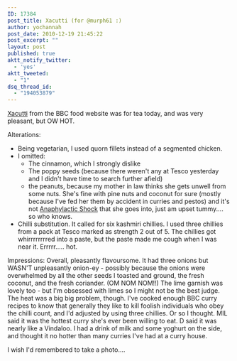 ```yaml
---
ID: 17384
post_title: Xacutti (for @murph61 :)
author: yochannah
post_date: 2010-12-19 21:45:22
post_excerpt: ""
layout: post
published: true
aktt_notify_twitter:
  - 'yes'
aktt_tweeted:
  - "1"
dsq_thread_id:
  - "194053879"
---
```

<a href="http://www.bbc.co.uk/food/recipes/magoasxacutti_89994">Xacutti</a> from the BBC food website was for tea today, and was very pleasant, but OW HOT. 

Alterations: 
<ul>
	<li>Being vegetarian, I used quorn fillets instead of a segmented chicken.</li>
 <li>I omitted:
 <ul>
   <li> The cinnamon, which I strongly dislike </li>
   <li> The poppy seeds (because there weren't any at Tesco yesterday and I didn't have time to search further afield) </li>
   <li>the peanuts, because my mother in law thinks she gets unwell from some nuts. She's fine with pine nuts and coconut for sure (mostly because I've fed her them by accident in curries and pestos) and it's not <a href="http://www.nhs.uk/conditions/Anaphylaxis/Pages/Introduction.aspx">Anaphylactic Shock</a> that she goes into, just am upset tummy.... so who knows. </li>
  </ul></li>
<li>Chilli substitution. It called for six kashmiri chillies. I used three chillies from a pack at Tesco marked as strength 2 out of 5. The chillies got whirrrrrrrred into a paste, but the paste made me cough when I was near it. Errrrr..... hot. </li>
</ul>

Impressions: Overall, pleasantly flavoursome. It had three onions but WASN'T unpleasantly onion-ey - possibly because the onions were overwhelmed by all the other seeds I toasted and ground, the fresh coconut, and the fresh coriander. (OM NOM NOM!!) The lime garnish was lovely too - but I'm obsessed with limes so I might not be the best judge. The heat was a big big problem, though. I've cooked enough BBC curry recipes to know that generally they like to kill foolish individuals who obey the chilli count, and I'd adjusted by using three chillies. Or so I thought. MIL said it was the hottest curry she's ever been willing to eat. D said it was nearly like a Vindaloo. I had a drink of milk and some yoghurt on the side, and thought it no hotter than many curries I've had at a curry house.

I wish I'd remembered to take a photo....